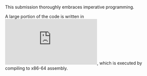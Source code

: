  This submission thoroughly embraces imperative programming.

 A large portion of the code is written in ![equation](https://latex.codecogs.com/svg.latex?%5Ctext%7BC%7D_%5Ctext%7Bnot%7D), which is executed by compiling to x86-64 assembly.

